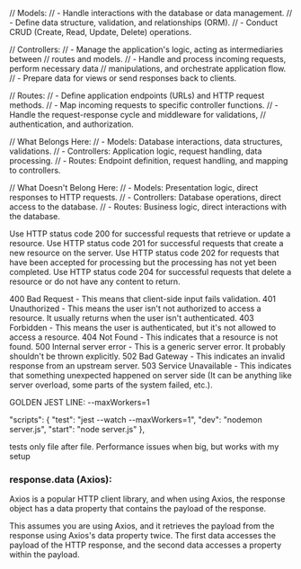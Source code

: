 // Models:
// - Handle interactions with the database or data management.
// - Define data structure, validation, and relationships (ORM).
// - Conduct CRUD (Create, Read, Update, Delete) operations.

// Controllers:
// - Manage the application's logic, acting as intermediaries between
// routes and models.
// - Handle and process incoming requests, perform necessary data
// manipulations, and orchestrate application flow.
// - Prepare data for views or send responses back to clients.

// Routes:
// - Define application endpoints (URLs) and HTTP request methods.
// - Map incoming requests to specific controller functions.
// - Handle the request-response cycle and middleware for validations,
// authentication, and authorization.

// What Belongs Here:
// - Models: Database interactions, data structures, validations.
// - Controllers: Application logic, request handling, data processing.
// - Routes: Endpoint definition, request handling, and mapping to controllers.

// What Doesn't Belong Here:
// - Models: Presentation logic, direct responses to HTTP requests.
// - Controllers: Database operations, direct access to the database.
// - Routes: Business logic, direct interactions with the database.

Use HTTP status code 200 for successful requests that retrieve or update a resource.
Use HTTP status code 201 for successful requests that create a new resource on the server.
Use HTTP status code 202 for requests that have been accepted for processing but the processing has not yet been completed.
Use HTTP status code 204 for successful requests that delete a resource or do not have any content to return.

400 Bad Request - This means that client-side input fails validation.
401 Unauthorized - This means the user isn't not authorized to access a resource. It usually returns when the user isn't authenticated.
403 Forbidden - This means the user is authenticated, but it's not allowed to access a resource.
404 Not Found - This indicates that a resource is not found.
500 Internal server error - This is a generic server error. It probably shouldn't be thrown explicitly.
502 Bad Gateway - This indicates an invalid response from an upstream server.
503 Service Unavailable - This indicates that something unexpected happened on server side (It can be anything like server overload, some parts of the system failed, etc.).

GOLDEN JEST LINE: --maxWorkers=1

"scripts": {
"test": "jest --watch --maxWorkers=1",
"dev": "nodemon server.js",
"start": "node server.js"
},

tests only file after file. Performance issues when big, but works with my setup

### response.data (Axios):

Axios is a popular HTTP client library, and when using Axios, the response object has a data property that contains the payload of the response.

This assumes you are using Axios, and it retrieves the payload from the response using Axios's data property twice. The first data accesses the payload of the HTTP response, and the second data accesses a property within the payload.
